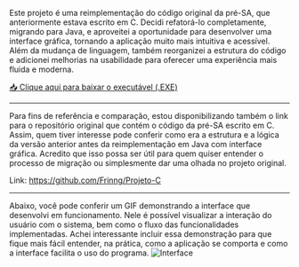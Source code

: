 Este projeto é uma reimplementação do código original da pré-SA, que anteriormente estava escrito em C. Decidi refatorá-lo completamente, migrando para Java, e aproveitei a oportunidade para desenvolver uma interface gráfica, tornando a aplicação muito mais intuitiva e acessível. Além da mudança de linguagem, também reorganizei a estrutura do código e adicionei melhorias na usabilidade para oferecer uma experiência mais fluida e moderna.

[📥 Clique aqui para baixar o executável (.EXE)](https://drive.google.com/file/d/1982p98lWtZf56ifxpAGu49UtRmnlwTl-/view?usp=sharing)

-------------------------------------------------------------------------------------------------------------------------------------------------------------------------------------------------------------------------------------------------------------------------
Para fins de referência e comparação, estou disponibilizando também o link para o repositório original que contém o código da pré-SA escrito em C. Assim, quem tiver interesse pode conferir como era a estrutura e a lógica da versão anterior antes da reimplementação em Java com interface gráfica. Acredito que isso possa ser útil para quem quiser entender o processo de migração ou simplesmente dar uma olhada no projeto original.

Link: https://github.com/Frinng/Projeto-C

-------------------------------------------------------------------------------------------------------------------------------------------------------------------------------------------------------------------------------------------------------------------------

Abaixo, você pode conferir um GIF demonstrando a interface que desenvolvi em funcionamento. Nele é possível visualizar a interação do usuário com o sistema, bem como o fluxo das funcionalidades implementadas. Achei interessante incluir essa demonstração para que fique mais fácil entender, na prática, como a aplicação se comporta e como a interface facilita o uso do programa.
![Interface](https://github.com/user-attachments/assets/2b4b8a7c-d601-473a-8ae5-73e8c747ab76)
